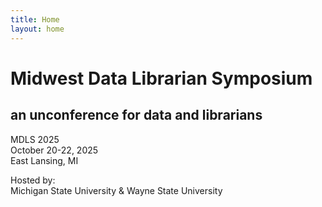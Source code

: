 ```yaml
---
title: Home
layout: home
---
```

# **Midwest Data Librarian Symposium**
## an unconference for data and librarians

MDLS 2025  
October 20-22, 2025  
East Lansing, MI  

Hosted by:  
Michigan State University & Wayne State University
